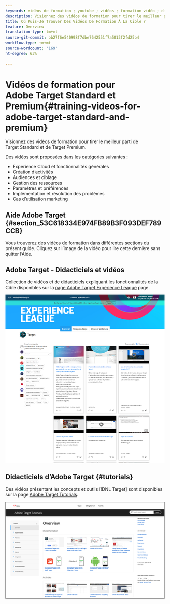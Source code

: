 ```yaml
---
keywords: vidéos de formation ; youtube ; vidéos ; formation vidéo ; didacticiel ; didacticiels ; vidéo
description: Visionnez des vidéos de formation pour tirer le meilleur parti de Target Standard et de Target Premium.
title: Où Puis-Je Trouver Des Vidéos De Formation À La Cible ?
feature: Overview
translation-type: tm+mt
source-git-commit: bb27f6e540998f7dbe7642551f7a5013f2fd25b4
workflow-type: tm+mt
source-wordcount: '169'
ht-degree: 63%

---
```



# Vidéos de formation pour Adobe Target Standard et Premium{#training-videos-for-adobe-target-standard-and-premium}

Visionnez des vidéos de formation pour tirer le meilleur parti de Target Standard et de Target Premium.

Des vidéos sont proposées dans les catégories suivantes :

* Experience Cloud et fonctionnalités générales
* Création d’activités
* Audiences et ciblage
* Gestion des ressources
* Paramètres et préférences
* Implémentation et résolution des problèmes
* Cas d’utilisation marketing

## Aide Adobe Target {#section_53C618334E974FB89B3F093DEF789CCB}

Vous trouverez des vidéos de formation dans différentes sections du présent guide. Cliquez sur l’image de la vidéo pour lire cette dernière sans quitter l’Aide.

## Adobe Target - Didacticiels et vidéos

Collection de vidéos et de didacticiels expliquant les fonctionnalités de la Cible disponibles sur la [page Adobe Target Experience League](https://guided.adobe.com/#recommended/solutions/target) page.

![Vidéos d’Experience League](/help/c-intro/assets/experience-league.png)

## Didacticiels d’Adobe Target  {#tutorials}

Des vidéos présentant les concepts et outils [!DNL Target] sont disponibles sur la page [Adobe Target Tutorials](https://experienceleague.adobe.com/docs/target-learn/tutorials/overview.html).

![Didacticiels d’Adobe Target](/help/c-intro/assets/adobe-target-tutorials-new.png)